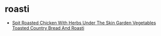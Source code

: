# roasti

 * [Spit Roasted Chicken With Herbs Under The Skin Garden Vegetables Toasted Country Bread And Roasti](../index/s/spit-roasted-chicken-with-herbs-under-the-skin-garden-vegetables-toasted-country-bread-and-roasti-105878.json)
